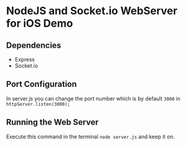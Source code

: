 # NodeJS and Socket.io WebServer for iOS Demo

## Dependencies
- Express
- Socket.io

## Port Configuration
In server.js you can change the port number which is by default ```3000``` in ```httpServer.listen(3000);```

## Running the Web Server
Execute this command in the terminal ```node server.js``` and keep it on. 
